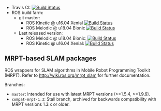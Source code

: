  * Travis CI: [![Build Status](https://travis-ci.org/mrpt-ros-pkg/mrpt_slam.svg?branch=master)](https://travis-ci.org/mrpt-ros-pkg/mrpt_slam)
 * ROS build farm:
   * git master:
     * ROS Kinetic @ u16.04 Xenial [![Build Status](http://build.ros.org/job/Kdev__mrpt_slam__ubuntu_xenial_amd64/badge/icon)](http://build.ros.org/job/Kdev__mrpt_slam__ubuntu_xenial_amd64/)
     * ROS Melodic @ u18.04 Bionic [![Build Status](http://build.ros.org/job/Mdev__mrpt_slam__ubuntu_bionic_amd64/badge/icon)](http://build.ros.org/job/Mdev__mrpt_slam__ubuntu_bionic_amd64/)
   * Last released version:
     * ROS Melodic @ u18.04 Bionic: [![Build Status](http://build.ros.org/job/Mbin_uB64__mrpt_slam__ubuntu_bionic_amd64__binary/badge/icon)](http://build.ros.org/job/Mbin_uB64__mrpt_slam__ubuntu_bionic_amd64__binary/)
     * ROS Kinetic @ u16.04 Xenial: [![Build Status](http://build.ros.org/job/Kbin_uX64__mrpt_slam__ubuntu_xenial_amd64__binary/badge/icon)](http://build.ros.org/job/Kbin_uX64__mrpt_slam__ubuntu_xenial_amd64__binary/)


MRPT-based SLAM packages
-------------------------

ROS wrappers for SLAM algorithms in Mobile Robot Programming Toolkit (MRPT).
Refer to http://wiki.ros.org/mrpt_slam for further documentation.

Branches:
  * `master`: Intended for use with latest MRPT versions (>=1.5.4, >=1.9.9).
  * `compat-mrpt-1.3`: Stall branch, archived for backwards compatibility with MRPT versions 1.3.x or older.
